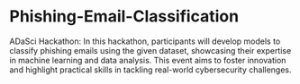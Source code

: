 # Phishing-Email-Classification

ADaSci Hackathon:  In this hackathon, participants will develop models to classify phishing emails using the given dataset, showcasing their expertise in machine learning and data analysis. This event aims to foster innovation and highlight practical skills in tackling real-world cybersecurity challenges.
